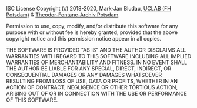 ISC License
Copyright (c) 2018-2020, Mark-Jan Bludau, [UCLAB (FH Potsdam)](https://uclab.fh-potsdam.de) & [Theodor-Fontane-Archiv Potsdam](https://www.fontanearchiv.de).

Permission to use, copy, modify, and/or distribute this software for any
purpose with or without fee is hereby granted, provided that the above
copyright notice and this permission notice appear in all copies.

THE SOFTWARE IS PROVIDED "AS IS" AND THE AUTHOR DISCLAIMS ALL WARRANTIES
WITH REGARD TO THIS SOFTWARE INCLUDING ALL IMPLIED WARRANTIES OF
MERCHANTABILITY AND FITNESS. IN NO EVENT SHALL THE AUTHOR BE LIABLE FOR
ANY SPECIAL, DIRECT, INDIRECT, OR CONSEQUENTIAL DAMAGES OR ANY DAMAGES
WHATSOEVER RESULTING FROM LOSS OF USE, DATA OR PROFITS, WHETHER IN AN
ACTION OF CONTRACT, NEGLIGENCE OR OTHER TORTIOUS ACTION, ARISING OUT OF
OR IN CONNECTION WITH THE USE OR PERFORMANCE OF THIS SOFTWARE.
